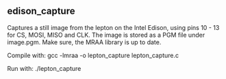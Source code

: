 edison_capture
-----------
Captures a still image from the lepton on the Intel Edison, using pins 10 - 13 for CS, MOSI, MISO and CLK. The image is stored as a PGM file under image.pgm.
Make sure, the MRAA library is up to date.

Compile with:
gcc -lmraa -o lepton_capture lepton_capture.c

Run with:
./lepton_capture